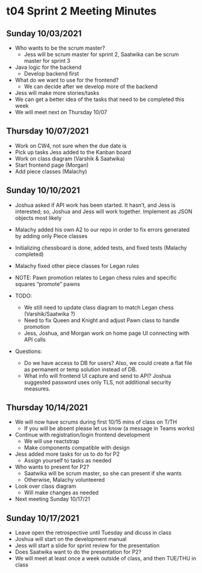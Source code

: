 # t04 Sprint 2 Meeting Minutes

## Sunday 10/03/2021
- Who wants to be the scrum master?
  - Jess will be scrum master for sprint 2, Saatwika can be scrum master for sprint 3
- Java logic for the backend
  - Develop backend first
- What do we want to use for the frontend?
  - We can decide after we develop more of the backend
- Jess will make more stories/tasks
- We can get a better idea of the tasks that need to be completed this week
- We will meet next on Thursday 10/07

## Thursday 10/07/2021
- Work on CW4, not sure when the due date is
- Pick up tasks Jess added to the Kanban board
- Work on class diagram (Varshik & Saatwika)
- Start frontend page (Morgan)
- Add piece classes (Malachy)

## Sunday 10/10/2021
- Joshua asked if API work has been started. It hasn’t, and Jess is interested; so, Joshua and Jess will work together. Implement as JSON objects most likely
- Malachy added his own A2 to our repo in order to fix errors generated by adding only Piece classes
- Initializing chessboard is done, added tests, and fixed tests (Malachy completed)
- Malachy fixed other piece classes for Legan rules
- NOTE: Pawn promotion relates to Legan chess rules and specific squares “promote” pawns

- TODO:
  - We still need to update class diagram to match Legan chess (Varshik/Saatwika ?)
  - Need to fix Queen and Knight and adjust Pawn class to handle promotion
  - Jess, Joshua, and Morgan work on home page UI connecting with API calls
 
- Questions:
  - Do we have access to DB for users? Also, we could create a flat file as permanent or temp solution instead of DB.
  - What info will frontend UI capture and send to API? Joshua suggested password uses only TLS, not additional security measures. 

## Thursday 10/14/2021
- We will now have scrums during first 10/15 mins of class on T/TH
  - If you will be absent please let us know (a message in Teams works)
- Continue with registration/login frontend development
  - We will use reactstrap
  - Make components compatible with design
- Jess added more tasks for us to do for P2
  - Assign yourself to tasks as needed
- Who wants to present for P2?
  - Saatwika will be scrum master, so she can present if she wants
  - Otherwise, Malachy volunteered
- Look over class diagram
  - Will make changes as needed
- Next meeting Sunday 10/17/21

## Sunday 10/17/2021
- Leave open the retrospective until Tuesday and dicuss in class
- Joshua will start on the development manual
- Jess will start a slide for sprint review for the presentation
- Does Saatwika want to do the presentation for P2?
- We will meet at least once a week outside of class, and then TUE/THU in class

